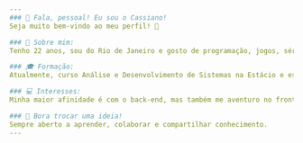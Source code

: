 ```yaml
---
### 👋 Fala, pessoal! Eu sou o Cassiano!
Seja muito bem-vindo ao meu perfil! 🚀

### 📌 Sobre mim:
Tenho 22 anos, sou do Rio de Janeiro e gosto de programação, jogos, séries e música. Estou sempre buscando aprender e explorar mais esse universo da tecnologia—tão fascinante (e estressante! XD).

### 🎓 Formação:
Atualmente, curso Análise e Desenvolvimento de Sistemas na Estácio e estou me aprofundando em Python.

### 💻 Interesses:
Minha maior afinidade é com o back-end, mas também me aventuro no front-end. Além disso, sou fã de jogos com histórias envolventes!

### 🤝 Bora trocar uma ideia!
Sempre aberto a aprender, colaborar e compartilhar conhecimento.
---
```

